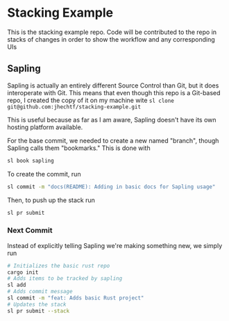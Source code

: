# Stacking Example

This is the stacking example repo. Code will be contributed to the repo in stacks of changes in order to show the workflow and any corresponding UIs

## Sapling

Sapling is actually an entirely different Source Control than Git, but it does interoperate with Git. This means that even though
this repo is a Git-based repo, I created the copy of it on my machine wite `sl clone git@github.com:jhechtf/stacking-example.git`

This is useful because as far as I am aware, Sapling doesn't have its own hosting platform available. 

For the base commit, we needed to create a new named "branch", though Sapling calls them "bookmarks." This is done with

```sh
sl book sapling
```

To create the commit, run 

```sh
sl commit -m "docs(README): Adding in basic docs for Sapling usage"
```

Then, to push up the stack run 

```sh
sl pr submit
```

### Next Commit

Instead of explicitly telling Sapling we're making something new, we simply run

```sh
# Initializes the basic rust repo
cargo init
# Adds items to be tracked by sapling
sl add
# Adds commit message
sl commit -m "feat: Adds basic Rust project"
# Updates the stack
sl pr submit --stack
```


